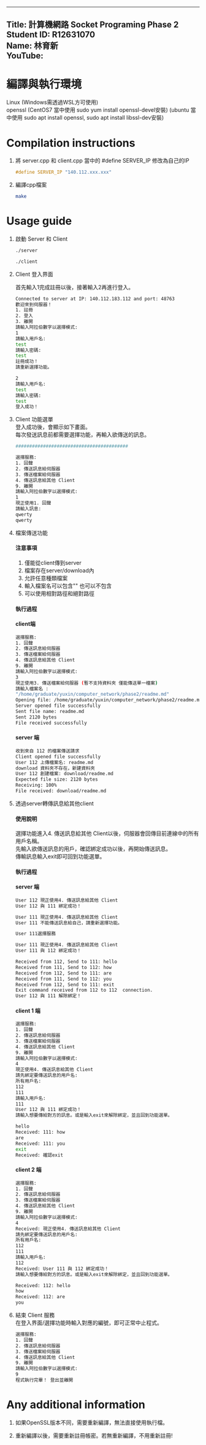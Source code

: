 <!-- title: 計算機網路 Socket Programing Phase 2 -->
---
Title: 計算機網路 Socket Programing Phase 2   
Student ID: R12631070  
Name: 林育新  
YouTube: 
---
# 編譯與執行環境
Linux (Windows需透過WSL方可使用)  
openssl (CentOS7 當中使用 sudo yum install openssl-devel安裝) (ubuntu 當中使用 sudo apt install openssl, sudo apt install libssl-dev安裝)  

# Compilation instructions  
1. 將 server.cpp 和 client.cpp 當中的 #define SERVER_IP 修改為自己的IP
    ```cpp
    #define SERVER_IP "140.112.xxx.xxx"
    ```
2. 編譯cpp檔案  
    ```bash
    make
    ```

# Usage guide

1. 啟動 Server 和 Client
    ```bash
    ./server
    ```

    ```bash
    ./client
    ```

2. Client 登入界面  

    首先輸入1完成註冊以後，接著輸入2再進行登入。  
    ```bash
    Connected to server at IP: 140.112.183.112 and port: 48763
    歡迎來到伺服器！
    1. 註冊
    2. 登入
    3. 離開
    請輸入阿拉伯數字以選擇模式:
    1
    請輸入用戶名:
    test
    請輸入密碼:
    test
    註冊成功！
    請重新選擇功能。

    2
    請輸入用戶名:
    test
    請輸入密碼:
    test
    登入成功！
    ```

3. Client 功能選單  
    登入成功後，會顯示如下畫面。  
    每次發送訊息前都需要選擇功能，再輸入欲傳送的訊息。
    ```bash
    #########################################

    選擇服務:
    1. 回聲
    2. 傳送訊息給伺服器
    3. 傳送檔案給伺服器
    4. 傳送訊息給其他 Client
    9. 離開
    請輸入阿拉伯數字以選擇模式:
    1
    現正使用1. 回聲
    請輸入訊息:
    qwerty
    qwerty
    ```

4. 檔案傳送功能

    #### 注意事項
    1. 僅能從client傳到server
    2. 檔案存在server/download內
    3. 允許任意種類檔案
    4. 輸入檔案名可以包含"" 也可以不包含
    5. 可以使用相對路徑和絕對路徑

    #### 執行過程
    #### client端
    ```bash
    選擇服務:
    1. 回聲
    2. 傳送訊息給伺服器
    3. 傳送檔案給伺服器
    4. 傳送訊息給其他 Client
    9. 離開
    請輸入阿拉伯數字以選擇模式:
    3
    現正使用3. 傳送檔案給伺服器 (暫不支持資料夾 僅能傳送單一檔案)
    請輸入檔案名 :
    "/home/graduate/yuxin/computer_network/phase2/readme.md"
    Opening file: /home/graduate/yuxin/computer_network/phase2/readme.md
    Server opened file successfully
    Sent file name: readme.md
    Sent 2120 bytes
    File received successfully
    ```
    #### server 端
    ```bash
    收到來自 112 的檔案傳送請求
    Client opened file successfully
    User 112 上傳檔案名: readme.md
    download 資料夾不存在，新建資料夾
    User 112 創建檔案: download/readme.md
    Expected file size: 2120 bytes
    Receiving: 100%
    File received: download/readme.md
    ```

5. 透過server轉傳訊息給其他client

    #### 使用說明
    選擇功能進入4. 傳送訊息給其他 Client以後，伺服器會回傳目前連線中的所有用戶名稱。  
    先輸入欲傳送訊息的用戶，確認綁定成功以後，再開始傳送訊息。  
    傳輸訊息輸入exit即可回到功能選單。

    #### 執行過程
    #### server 端
    ```bash
    User 112 現正使用4. 傳送訊息給其他 Client
    User 112 與 111 綁定成功！

    User 111 現正使用4. 傳送訊息給其他 Client
    User 111 不能傳送訊息給自己，請重新選擇功能。

    User 111選擇服務

    User 111 現正使用4. 傳送訊息給其他 Client
    User 111 與 112 綁定成功！

    Received from 112, Send to 111: hello
    Received from 111, Send to 112: how
    Received from 112, Send to 111: are
    Received from 111, Send to 112: you
    Received from 112, Send to 111: exit
    Exit command received from 112 to 112  connection.
    User 112 與 111 解除綁定！
    ```

    #### client 1 端
    ```bash
    選擇服務:
    1. 回聲
    2. 傳送訊息給伺服器
    3. 傳送檔案給伺服器
    4. 傳送訊息給其他 Client
    9. 離開
    請輸入阿拉伯數字以選擇模式:
    4
    現正使用4. 傳送訊息給其他 Client
    請先綁定要傳送訊息的用戶名:
    所有用戶名:
    112
    111
    請輸入用戶名:
    111
    User 112 與 111 綁定成功！
    請輸入想要傳給對方的訊息。或是輸入exit來解除綁定，並且回到功能選單。

    hello
    Received: 111: how
    are
    Received: 111: you
    exit
    Received: 確認exit
    ```

    #### client 2 端
    ```bash
    選擇服務:
    1. 回聲
    2. 傳送訊息給伺服器
    3. 傳送檔案給伺服器
    4. 傳送訊息給其他 Client
    9. 離開
    請輸入阿拉伯數字以選擇模式:
    4
    Received: 現正使用4. 傳送訊息給其他 Client
    請先綁定要傳送訊息的用戶名:
    所有用戶名:
    112
    111
    請輸入用戶名:
    112
    Received: User 111 與 112 綁定成功！
    請輸入想要傳給對方的訊息。或是輸入exit來解除綁定，並且回到功能選單。

    Received: 112: hello
    how
    Received: 112: are
    you
    ```



6. 結束 Client 服務  
   在登入界面/選擇功能時輸入對應的編號，即可正常中止程式。
    ```bash
    選擇服務:
    1. 回聲
    2. 傳送訊息給伺服器
    3. 傳送檔案給伺服器
    4. 傳送訊息給其他 Client
    9. 離開
    請輸入阿拉伯數字以選擇模式:
    9
    程式執行完畢！ 登出並離開
    ```

# Any additional information
1. 如果OpenSSL版本不同，需要重新編譯，無法直接使用執行檔。

2. 重新編譯以後，需要重新註冊帳密。若無重新編譯，不用重新註冊!
